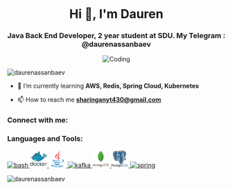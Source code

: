 <h1 align="center">Hi 👋, I'm Dauren</h1>
<h3 align="center">Java Back End Developer, 2 year student at SDU. My Telegram : @daurenassanbaev</h3>
<div align="center">
  <img alt="Coding" width="100%" height="350px" src="https://wallpapers-clan.com/wp-content/uploads/2024/03/starfall-night-sky-mountains-aesthetic-gif-preview-desktop-wallpaper.gif">
</div>
<p align="left"> <img src="https://komarev.com/ghpvc/?username=daurenassanbaev&label=Profile%20views&color=0e75b6&style=flat" alt="daurenassanbaev" /> </p>

- 🌱 I’m currently learning **AWS, Redis, Spring Cloud, Kubernetes**

- 📫 How to reach me **sharinganyt430@gmail.com**

<h3 align="left">Connect with me:</h3>
<p align="left">
</p>

<h3 align="left">Languages and Tools:</h3>
<p align="left"> <a href="https://www.gnu.org/software/bash/" target="_blank" rel="noreferrer"> <img src="https://www.vectorlogo.zone/logos/gnu_bash/gnu_bash-icon.svg" alt="bash" width="40" height="40"/> </a> <a href="https://www.docker.com/" target="_blank" rel="noreferrer"> <img src="https://raw.githubusercontent.com/devicons/devicon/master/icons/docker/docker-original-wordmark.svg" alt="docker" width="40" height="40"/> </a> <a href="https://www.java.com" target="_blank" rel="noreferrer"> <img src="https://raw.githubusercontent.com/devicons/devicon/master/icons/java/java-original.svg" alt="java" width="40" height="40"/> </a> <a href="https://kafka.apache.org/" target="_blank" rel="noreferrer"> <img src="https://www.vectorlogo.zone/logos/apache_kafka/apache_kafka-icon.svg" alt="kafka" width="40" height="40"/> </a> <a href="https://www.mongodb.com/" target="_blank" rel="noreferrer"> <img src="https://raw.githubusercontent.com/devicons/devicon/master/icons/mongodb/mongodb-original-wordmark.svg" alt="mongodb" width="40" height="40"/> </a> <a href="https://www.postgresql.org" target="_blank" rel="noreferrer"> <img src="https://raw.githubusercontent.com/devicons/devicon/master/icons/postgresql/postgresql-original-wordmark.svg" alt="postgresql" width="40" height="40"/> </a> <a href="https://spring.io/" target="_blank" rel="noreferrer"> <img src="https://www.vectorlogo.zone/logos/springio/springio-icon.svg" alt="spring" width="40" height="40"/> </a> </p>

<p><img align="center" src="https://github-readme-stats.vercel.app/api/top-langs?username=daurenassanbaev&show_icons=true&locale=en&layout=compact" alt="daurenassanbaev" /></p>

